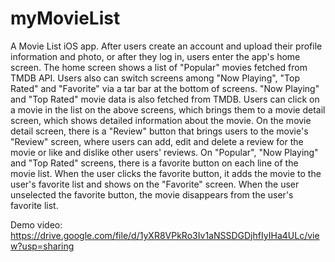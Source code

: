 # myMovieList
A Movie List iOS app. After users create an account and upload their profile information and photo, or after they log in, users enter the app's home screen. The home screen shows a list of "Popular" movies fetched from TMDB API. Users also can switch screens among "Now Playing", "Top Rated" and "Favorite" via a tar bar at the bottom of screens. "Now Playing" and "Top Rated" movie data is also fetched from TMDB. Users can click on a movie in the list on the above screens, which brings them to a movie detail screen, which shows detailed information about the movie. On the movie detail screen, there is a "Review" button that brings users to the movie's "Review" screen, where users can add, edit and delete a review for the movie or like and dislike other users' reviews. On "Popular", "Now Playing" and "Top Rated" screens, there is a favorite button on each line of the movie list. When the user clicks the favorite button, it adds the movie to the user's favorite list and shows on the "Favorite" screen. When the user unselected the favorite button, the movie disappears from the user's favorite list.

Demo video:
https://drive.google.com/file/d/1yXR8VPkRo3Iv1aNSSDGDjhfIyIHa4ULc/view?usp=sharing
